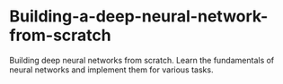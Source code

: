 # Building-a-deep-neural-network-from-scratch
Building deep neural networks from scratch. Learn the fundamentals of neural networks and implement them for various tasks.
